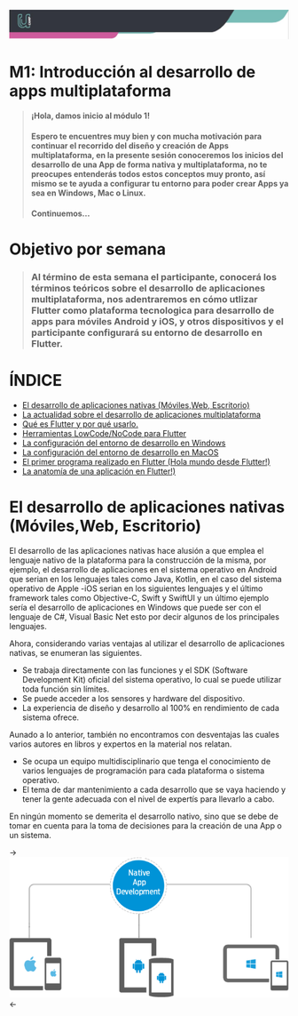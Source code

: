 
![Banner](imagenes/banner.png)

# M1: Introducción al desarrollo de apps multiplataforma

> #### **¡Hola, damos inicio al módulo 1!**
> #### Espero te encuentres muy bien y con mucha motivación para continuar el recorrido del diseño y creación de Apps multiplataforma, en la presente sesión conoceremos los inicios del desarrollo de una App de forma nativa y multiplataforma, no te preocupes entenderás todos estos conceptos muy pronto, así mismo se te ayuda a configurar tu entorno para poder crear Apps ya sea en Windows, Mac o Linux.
> #### **Continuemos...**

# Objetivo por semana 
> ### Al término de esta semana el participante, conocerá los términos teóricos sobre el desarrollo de aplicaciones multiplataforma, nos adentraremos en cómo utlizar Flutter como plataforma tecnologica para desarrollo de apps para móviles Android y iOS, y otros dispositivos y el participante configurará su entorno de desarrollo en Flutter.

# ÍNDICE

- [El desarrollo de aplicaciones nativas (Móviles,Web, Escritorio)](https://github.com/BootcampFlutter/BOOT-M1-SEM1#fundamentos-de-html)
- [La actualidad sobre el desarrollo de aplicaciones multiplataforma](https://github.com/BootcampFlutter/BOOT-M1-SEM1#etiquetas-y-atributos)
- [Qué es Flutter y por qué usarlo.](https://github.com/BootcampFlutter/BOOT-M1-SEM1#formato)
- [Herramientas LowCode/NoCode para Flutter](https://github.com/U-Camp/BOOT-M1-SEM1#enlaces)
- [La configuración del entorno de desarrollo en Windows](https://github.com/BootcampFlutter/BOOT-M1-SEM1#atributos-html)      
- [La configuración del entorno de desarrollo en MacOS](https://github.com/BootcampFlutter/BOOT-M1-SEM1#im%C3%A1genes-svg)
- [El primer programa realizado en Flutter (Hola mundo desde Flutter!)](https://github.com/BootcampFlutter/BOOT-M1-SEM1#im%C3%A1genes-svg)
- [La anatomía de una aplicación en Flutter!)](https://github.com/BootcampFlutter/BOOT-M1-SEM1#im%C3%A1genes-svg)

# El desarrollo de aplicaciones nativas (Móviles,Web, Escritorio)

El desarrollo de las aplicaciones nativas hace alusión a que emplea el lenguaje nativo de la plataforma para la construcción de la misma, por ejemplo, el desarrollo de aplicaciones en el sistema operativo en Android que serian en los lenguajes tales como Java, Kotlin, en el caso del sistema operativo de Apple -iOS serian en los siguientes lenguajes y el último framework  tales como Objective-C, Swift y SwiftUI y un último ejemplo sería el desarrollo de aplicaciones en Windows que puede ser con el lenguaje de C#, Visual Basic Net esto por decir algunos de los principales lenguajes. 

Ahora, considerando varias ventajas al utilizar el desarrollo de aplicaciones nativas, se enumeran las siguientes.

 - Se trabaja directamente con las funciones y el SDK (Software Development Kit) oficial del sistema operativo, lo cual se puede utilizar toda función sin límites.
 - Se puede acceder a los sensores y hardware del dispositivo.
 - La experiencia de diseño y desarrollo al 100% en rendimiento de cada sistema ofrece.


Aunado a lo anterior, también no encontramos con desventajas las cuales varios autores en libros y expertos en la material nos relatan.
- Se ocupa un equipo multidisciplinario que tenga el conocimiento de varios lenguajes de programación para cada plataforma o sistema operativo.
- El tema de dar mantenimiento a cada desarrollo que se vaya haciendo y tener la gente adecuada con el nivel de expertís para llevarlo a cabo.

En ningún momento se demerita el desarrollo nativo, sino que se debe de tomar en cuenta para la toma de decisiones para la creación de una App o un sistema.


->![AppNativas](imagenes/desarrollo-nativo-de-apps.png)<-

